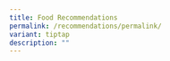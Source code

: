 ```yaml
---
title: Food Recommendations
permalink: /recommendations/permalink/
variant: tiptap
description: ""
---
```

